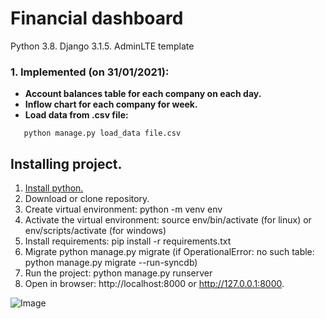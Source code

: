 # Financial dashboard

Python 3.8.
Django 3.1.5.
AdminLTE template

### 1. Implemented (on 31/01/2021):
* **Account balances table for each company on each day.** 
* **Inflow chart for each company for week.**
* **Load data from .csv file:**
 ```shell script
    python manage.py load_data file.csv   
 ```

## Installing project.
1. [Install python.](https://www.python.org/downloads/)
2. Download or clone repository.
3. Create virtual environment: python -m venv env
4. Activate the virtual environment: source env/bin/activate (for linux) or env/scripts/activate (for windows)
5. Install requirements: pip install -r requirements.txt
7. Migrate python manage.py migrate (if OperationalError: no such table: python manage.py migrate --run-syncdb)
8. Run the project: python manage.py runserver
9. Open in browser: http://localhost:8000 or http://127.0.0.1:8000.

![Image](https://github.com/denisorionov/gpb_dashboard/tree/master/dashboard/static/ex1.png)